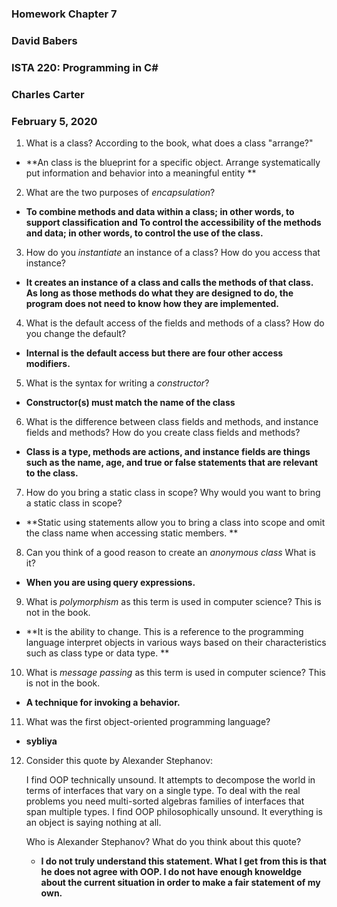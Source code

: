 ### Homework Chapter 7
### David Babers
### ISTA 220: Programming in C#
### Charles Carter
### February 5, 2020

1. What is a class? According to the book, what does a class "arrange?"

* **An class is the blueprint for a specific object. Arrange systematically put information and behavior into a meaningful entity **

2. What are the two purposes of *encapsulation*?

* **To combine methods and data within a class; in other words, to support classification and
To control the accessibility of the methods and data; in other words, to control the use of the class.**

3. How do you *instantiate* an instance of a class? How do you access that instance?

* **It creates an instance of a class and calls the methods of that class. As long as those methods do what they are designed to do, the program does not need to know how they are implemented.**

4. What is the default access of the fields and methods of a class? How do you change the default?

* **Internal is the default access but there are four other access modifiers.**

5. What is the syntax for writing a *constructor*?

* **Constructor(s) must match the name of the class**

6. What is the difference between class fields and methods, and instance fields and methods? How do you create class fields and methods?

* **Class is a type, methods are actions, and instance fields are things such as the name, age, and true or false statements that are relevant to the class.**

7. How do you bring a static class in scope? Why would you want to bring a static class in scope?

* **Static using statements allow you to bring a class into scope and omit the class name when accessing static members. **

8. Can you think of a good reason to create an *anonymous class* What is it?

* **When you are using query expressions.**

9. What is *polymorphism* as this term is used in computer science? This is not in the book.

* **It is the ability to change. This is a reference to the programming language interpret objects in various ways based on their characteristics such as
class type or data type. **

10. What is *message passing* as this term is used in computer science? This is not in the book.

* **A technique for invoking a behavior.**

11. What was the first object-oriented programming language?

 * **sybliya**

 12. Consider this quote by Alexander Stephanov:

      I find OOP technically unsound. It attempts to decompose the world in terms of interfaces
      that vary on a single type. To deal with the real problems you need multi-sorted algebras
      families of interfaces that span multiple types. I find OOP philosophically unsound. It
      everything is an object is saying nothing at all.

      Who is Alexander Stephanov? What do you think about this quote?

      * **I do not truly understand this statement. What I get from this is that he does not agree with OOP. I do not have enough knoweldge about the current situation in order to make a fair statement of my own.**

